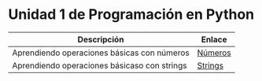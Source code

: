 # Unidad 1 de Programación en Python

|Descripción|Enlace|
|-----------|------|
|Aprendiendo operaciones básicas con números|[Números](./1_numbers/README.md)|
|Aprendiendo operaciones básicaso con strings|[Strings](./2_strings/README.md)|
